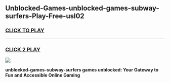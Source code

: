 
## Unblocked-Games-unblocked-games-subway-surfers-Play-Free-usl02
<h3>
<a href="https://premium76.site?title=unblocked-games-subway-surfers&ref=19M">CLICK TO PLAY</a></h3>
<hr>

<h3>
<a href="https://premium76.site?title=unblocked-games-subway-surfers&ref=19M">CLICK 2 PLAY</a>
  
</h3>

<a href="https://premium76.site?title=unblocked-games-subway-surfers&ref=19M"><img src="https://clearcache.store/games.png"></a>


**unblocked-games-subway-surfers games unblocked: Your Gateway to Fun and Accessible Online Gaming**
